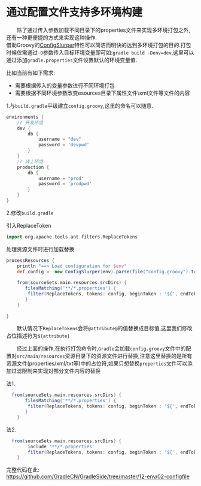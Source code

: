 # 通过配置文件支持多环境构建

　　除了通过传入参数加载不同目录下的properties文件来实现多环境打包之外,还有一种更便捷的方式来实现这种操作.    
借助Groovy的[ConfigSlurper](http://docs.groovy-lang.org/latest/html/gapi/groovy/util/ConfigSlurper.html#method_detail)特性可以简洁而明快的达到多环境打包的目的.打包时候仅需通过`-D`参数传入目标环境变量即可如:`gradle build -Denv=dev`,这里可以通过添加`gradle.properties`文件设置默认的环境变量值.

比如当前有如下需求:   

- 需要根据传入的变量参数进行不同环境打包
- 需要根据不同环境参数改变esources目录下属性文件\xml文件等文件的内容


1.与`build.gradle`平级建立`config.groovy`,这里的命名可以随意.

```groovy
environments {
    // 开发环境
    dev {
        db {
            username = "dev"
            password = 'devpwd'
        }        
    }
    // 线上环境
    production { 
        db {
            username = "prod"
            password = 'prodpwd'
        }        
    }
}
```
2.修改`build.gradle`

引入ReplaceToken
```groovy
import org.apache.tools.ant.filters.ReplaceTokens
```
处理资源文件时进行加载替换
```groovy
processResources {
    println "==> Load configuration for $env"
    def config =  new ConfigSlurper(env).parse(file("config.groovy").toURI().toURL()).toProperties()
    
    from(sourceSets.main.resources.srcDirs) {
       filesMatching('**/*.properties') {
        filter(ReplaceTokens, tokens: config, beginToken : '${', endToken : '}')
       }
    }
    
}

```   
　　默认情况下`ReplaceTokens`会将`@attribute@`的值替换成目标值,这里我们修改占位描述符为`${attribute}`

　　经过上面的操作,在执行打包命令时,`Gradle`会加载`config.groovy`文件中的配置对`src/main/resources`资源目录下的资源文件进行替换,注意这里替换的是所有资源文件(properties/xml/txt等)中的占位符,如果只想替换`properties`文件可以添加过滤限制来实现对部分文件内容的替换   

法1.
```groovy
  from(sourceSets.main.resources.srcDirs) {
       filesMatching('**/*.properties') {
        filter(ReplaceTokens, tokens: config, beginToken : '${', endToken : '}')
       }
    }
```
法2.
```groovy
  from(sourceSets.main.resources.srcDirs) {
        include '**/*.properties'       
        filter(ReplaceTokens, tokens: config, beginToken : '${', endToken : '}')
    }
````

完整代码在此:   
https://github.com/GradleCN/GradleSide/tree/master/12-env/02-configfile

